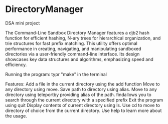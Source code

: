 # DirectoryManager
DSA mini project


The Command-Line Sandbox Directory Manager features a djb2 hash function for efficient hashing, N-ary trees for hierarchical organization, and trie structures for fast prefix matching. This utility offers optimal performance in creating, navigating, and manipulating sandboxed directories via a user-friendly command-line interface. Its design showcases key data structures and algorithms, emphasizing speed and efficiency.

Running the program:
typr "make" in the terminal

Features:
Add a file in the current directory using the add function
Move to any directory using move.
Save path to directory using alias.
Move to any directory using teleportby providing alias of the path.
findallows you to search through the current directory with a specified prefix
Exit the program using quit
Display contents of current directory using ls.
Use cd to move to directory of choice from the current directory.
Use help to learn more about the usage.
